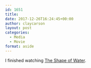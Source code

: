 ```yaml
---
id: 1651
title: 
date: 2017-12-26T16:24:45+00:00
author: claycarson
layout: post
categories: 
  - Media
  - Movie
format: aside
---
```

I finished watching [The Shape of Water](http://imdb.com/title/tt5580390/).